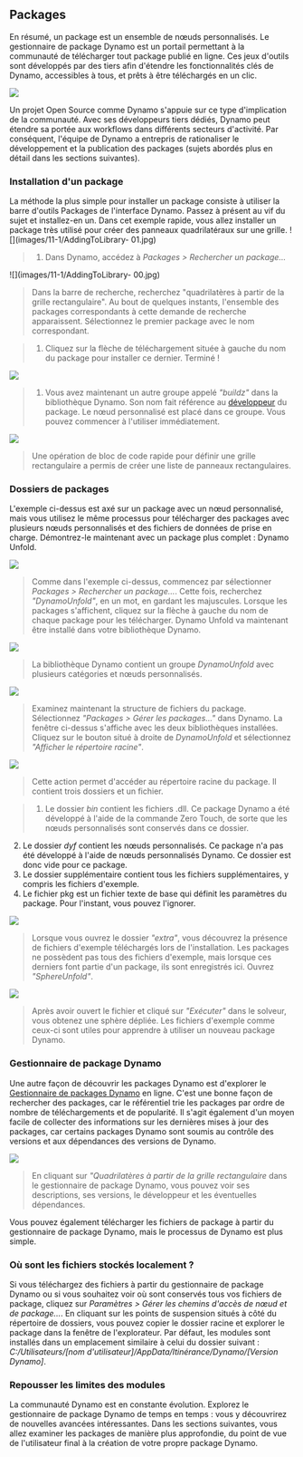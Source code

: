 

## Packages

En résumé, un package est un ensemble de nœuds personnalisés. Le gestionnaire de package Dynamo est un portail permettant à la communauté de télécharger tout package publié en ligne. Ces jeux d'outils sont développés par des tiers afin d'étendre les fonctionnalités clés de Dynamo, accessibles à tous, et prêts à être téléchargés en un clic.

![](images/11-1/dpm.jpg)

Un projet Open Source comme Dynamo s'appuie sur ce type d'implication de la communauté. Avec ses développeurs tiers dédiés, Dynamo peut étendre sa portée aux workflows dans différents secteurs d'activité. Par conséquent, l'équipe de Dynamo a entrepris de rationaliser le développement et la publication des packages (sujets abordés plus en détail dans les sections suivantes).

### Installation d'un package

La méthode la plus simple pour installer un package consiste à utiliser la barre d'outils Packages de l'interface Dynamo. Passez à présent au vif du sujet et installez-en un. Dans cet exemple rapide, vous allez installer un package très utilisé pour créer des panneaux quadrilatéraux sur une grille. ![](images/11-1/AddingToLibrary- 01.jpg)

> 1. Dans Dynamo, accédez à *Packages > Rechercher un package...*

![](images/11-1/AddingToLibrary- 00.jpg)

> Dans la barre de recherche, recherchez "quadrilatères à partir de la grille rectangulaire". Au bout de quelques instants, l'ensemble des packages correspondants à cette demande de recherche apparaissent. Sélectionnez le premier package avec le nom correspondant.

> 1. Cliquez sur la flèche de téléchargement située à gauche du nom du package pour installer ce dernier. Terminé !

![](images/11-1/buildz.jpg)

> 1. Vous avez maintenant un autre groupe appelé *"buildz"* dans la bibliothèque Dynamo. Son nom fait référence au [développeur](http://buildz.blogspot.com/) du package. Le nœud personnalisé est placé dans ce groupe. Vous pouvez commencer à l'utiliser immédiatement.

![](images/11-1/example.jpg)

> Une opération de bloc de code rapide pour définir une grille rectangulaire a permis de créer une liste de panneaux rectangulaires.

### Dossiers de packages

L'exemple ci-dessus est axé sur un package avec un nœud personnalisé, mais vous utilisez le même processus pour télécharger des packages avec plusieurs nœuds personnalisés et des fichiers de données de prise en charge. Démontrez-le maintenant avec un package plus complet : Dynamo Unfold.

![](images/11-1/unfold.jpg)

> Comme dans l'exemple ci-dessus, commencez par sélectionner *Packages > Rechercher un package...*. Cette fois, recherchez *"DynamoUnfold"*, en un mot, en gardant les majuscules. Lorsque les packages s'affichent, cliquez sur la flèche à gauche du nom de chaque package pour les télécharger. Dynamo Unfold va maintenant être installé dans votre bibliothèque Dynamo.

![](images/11-1/unfoldLibrary.jpg)

> La bibliothèque Dynamo contient un groupe *DynamoUnfold* avec plusieurs catégories et nœuds personnalisés.

![](images/11-1/manage.jpg)

> Examinez maintenant la structure de fichiers du package. Sélectionnez *"Packages > Gérer les packages..."* dans Dynamo. La fenêtre ci-dessus s'affiche avec les deux bibliothèques installées. Cliquez sur le bouton situé à droite de *DynamoUnfold* et sélectionnez *"Afficher le répertoire racine"*.

![](images/11-1/rd1.jpg)

> Cette action permet d'accéder au répertoire racine du package. Il contient trois dossiers et un fichier.

> 1. Le dossier *bin* contient les fichiers .dll. Ce package Dynamo a été développé à l'aide de la commande Zero Touch, de sorte que les nœuds personnalisés sont conservés dans ce dossier.
2. Le dossier *dyf* contient les nœuds personnalisés. Ce package n'a pas été développé à l'aide de nœuds personnalisés Dynamo. Ce dossier est donc vide pour ce package.
3. Le dossier supplémentaire contient tous les fichiers supplémentaires, y compris les fichiers d'exemple.
4. Le fichier pkg est un fichier texte de base qui définit les paramètres du package. Pour l'instant, vous pouvez l'ignorer.

![](images/11-1/rd2.jpg)

> Lorsque vous ouvrez le dossier *"extra"*, vous découvrez la présence de fichiers d'exemple téléchargés lors de l'installation. Les packages ne possèdent pas tous des fichiers d'exemple, mais lorsque ces derniers font partie d'un package, ils sont enregistrés ici. Ouvrez *"SphereUnfold"*.

![](images/11-1/sphereUnfold.jpg)

> Après avoir ouvert le fichier et cliqué sur *"Exécuter"* dans le solveur, vous obtenez une sphère dépliée. Les fichiers d'exemple comme ceux-ci sont utiles pour apprendre à utiliser un nouveau package Dynamo.

### Gestionnaire de package Dynamo

Une autre façon de découvrir les packages Dynamo est d'explorer le [Gestionnaire de packages Dynamo](http://dynamopackages.com/) en ligne. C'est une bonne façon de rechercher des packages, car le référentiel trie les packages par ordre de nombre de téléchargements et de popularité. Il s'agit également d'un moyen facile de collecter des informations sur les dernières mises à jour des packages, car certains packages Dynamo sont soumis au contrôle des versions et aux dépendances des versions de Dynamo.

![](images/11-1/dpm2.jpg)

> En cliquant sur *"Quadrilatères à partir de la grille rectangulaire* dans le gestionnaire de package Dynamo, vous pouvez voir ses descriptions, ses versions, le développeur et les éventuelles dépendances.

Vous pouvez également télécharger les fichiers de package à partir du gestionnaire de package Dynamo, mais le processus de Dynamo est plus simple.

### Où sont les fichiers stockés localement ?

Si vous téléchargez des fichiers à partir du gestionnaire de package Dynamo ou si vous souhaitez voir où sont conservés tous vos fichiers de package, cliquez sur *Paramètres > Gérer les chemins d'accès de nœud et de package...*. En cliquant sur les points de suspension situés à côté du répertoire de dossiers, vous pouvez copier le dossier racine et explorer le package dans la fenêtre de l'explorateur. Par défaut, les modules sont installés dans un emplacement similaire à celui du dossier suivant : *C:/Utilisateurs/[nom d'utilisateur]/AppData/Itinérance/Dynamo/[Version Dynamo]*.

### Repousser les limites des modules

La communauté Dynamo est en constante évolution. Explorez le gestionnaire de package Dynamo de temps en temps : vous y découvrirez de nouvelles avancées intéressantes. Dans les sections suivantes, vous allez examiner les packages de manière plus approfondie, du point de vue de l'utilisateur final à la création de votre propre package Dynamo.

